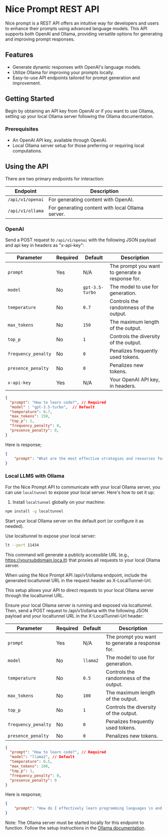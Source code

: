 # Nice Prompt REST API

Nice prompt is a REST API offers an intuitive way for developers and users to enhance their prompts using advanced language models. This API supports both OpenAI and Ollama, providing versatile options for generating and improving prompt responses.

## Features

- Generate dynamic responses with OpenAI's language models.
- Utilize Ollama for improving your prompts locally.
- Easy-to-use API endpoints tailored for prompt generation and improvement.

## Getting Started

Begin by obtaining an API key from OpenAI or if you want to use Ollama, setting up your local Ollama server following the Ollama documentation.

### Prerequisites

- An OpenAI API key, available through OpenAI.
- Local Ollama server setup for those preferring or requiring local computations.

## Using the API

There are two primary endpoints for interaction:

| Endpoint | Description |
| -------- | ----------- |
| `/api/v1/openai` | For generating content with OpenAI. |
| `/api/v1/ollama` | For generating content with local Ollama server. |

### OpenAI

Send a POST request to `/api/v1/openai` with the following JSON payload and api key in headers as "x-api-key":

| Parameter | Required | Default | Description |
| --------- | -------- | ------- | ----------- |
| `prompt` | Yes | N/A | The prompt you want to generate a response for. |
| `model` | No | `gpt-3.5-turbo` | The model to use for generation. |
| `temperature` | No | `0.7` | Controls the randomness of the output. |
| `max_tokens` | No | `150` | The maximum length of the output. |
| `top_p` | No | `1` | Controls the diversity of the output. |
| `frequency_penalty` | No | `0` | Penalizes frequently used tokens. |
| `presence_penalty` | No | `0` | Penalizes new tokens. |
| `x-api-key` | Yes | N/A | Your OpenAI API key, in headers. |


```json
{
  "prompt": "How to learn code?", // Required
  "model" : "gpt-3.5-turbo",  // Default
  "temperature": 0.7,
  "max_tokens": 150,
  "top_p": 1,
  "frequency_penalty": 0,
  "presence_penalty": 0,
}
```

Here is response;

```json
{
    "prompt": "What are the most effective strategies and resources for beginners to learn coding, especially for someone with no prior programming experience?"
}
```

### Local LLMS with Ollama

For the Nice Prompt API to communicate with your local Ollama server, you can use `localtunnel` to expose your local server. Here's how to set it up:

1. Install `localtunnel` globally on your machine:

```bash
npm install -g localtunnel
```

Start your local Ollama server on the default port (or configure it as needed).

Use localtunnel to expose your local server:

```bash
lt --port 11434
```

This command will generate a publicly accessible URL (e.g., <https://yoursubdomain.loca.lt>) that proxies all requests to your local Ollama server.

When using the Nice Prompt API /api/v1/ollama endpoint, include the generated localtunnel URL in the request header as X-LocalTunnel-Url.

This setup allows your API to direct requests to your local Ollama server through the localtunnel URL.


Ensure your local Ollama server is running and exposed via localtunnel. Then, send a POST request to /api/v1/ollama with the following JSON payload and your localtunnel URL in the X-LocalTunnel-Url header:

| Parameter | Required | Default | Description |
| --------- | -------- | ------- | ----------- |
| `prompt` | Yes | N/A | The prompt you want to generate a response for. |
| `model` | No | `llama2` | The model to use for generation. |
| `temperature` | No | `0.5` | Controls the randomness of the output. |
| `max_tokens` | No | `100` | The maximum length of the output. |
| `top_p` | No | `1` | Controls the diversity of the output. |
| `frequency_penalty` | No | `0` | Penalizes frequently used tokens. |
| `presence_penalty` | No | `0` | Penalizes new tokens. |

```json
{
  "prompt": "How to learn code?", // Required
  "model": "llama2", // Default
  "temperature": 0.5,
  "max_tokens": 100,
  "top_p": 1,
  "frequency_penalty": 0,
  "presence_penalty": 0
}
```

Here is response;

```json
{
    "prompt": "How do I effectively learn programming languages \n and develop practical coding skills to tackle real-world problems and projects? What are the best resources, strategies, and practices for acquiring knowledge and proficiency in software development?"
}
```

Note: The Ollama server must be started locally for this endpoint to function. Follow the setup instructions in the [Ollama documentation](https://github.com/ollama/ollama/blob/main/docs/api.md#generate-a-chat-completion).


